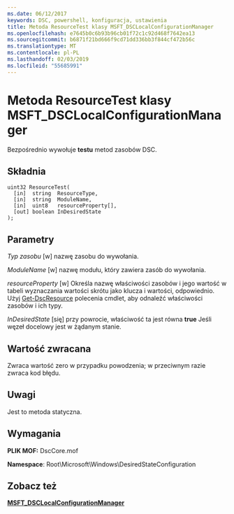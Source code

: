 ```yaml
---
ms.date: 06/12/2017
keywords: DSC, powershell, konfiguracja, ustawienia
title: Metoda ResourceTest klasy MSFT_DSCLocalConfigurationManager
ms.openlocfilehash: e7645b0c6b93b96cb01f72c1c92d468f7642ea13
ms.sourcegitcommit: b6871f21bd666f9cd71dd336bb3f844cf472b56c
ms.translationtype: MT
ms.contentlocale: pl-PL
ms.lasthandoff: 02/03/2019
ms.locfileid: "55685991"
---
```

# <a name="resourcetest-method-of-the-msftdsclocalconfigurationmanager-class"></a>Metoda ResourceTest klasy MSFT_DSCLocalConfigurationManager

Bezpośrednio wywołuje **testu** metod zasobów DSC.

## <a name="syntax"></a>Składnia

```mof
uint32 ResourceTest(
  [in]  string  ResourceType,
  [in]  string  ModuleName,
  [in]  uint8   resourceProperty[],
  [out] boolean InDesiredState
);
```

## <a name="parameters"></a>Parametry

*Typ zasobu* \[w\] nazwę zasobu do wywołania.

*ModuleName* \[w\] nazwę modułu, który zawiera zasób do wywołania.

*resourceProperty* \[w\] Określa nazwę właściwości zasobów i jego wartość w tabeli wyznaczania wartości skrótu jako klucza i wartości, odpowiednio. Użyj [Get-DscResource](/powershell/module/PSDesiredStateConfiguration/Get-DscResource) polecenia cmdlet, aby odnaleźć właściwości zasobów i ich typy.

*InDesiredState* \[się\] przy powrocie, właściwość ta jest równa **true** Jeśli węzeł docelowy jest w żądanym stanie.

## <a name="return-value"></a>Wartość zwracana

Zwraca wartość zero w przypadku powodzenia; w przeciwnym razie zwraca kod błędu.

## <a name="remarks"></a>Uwagi

Jest to metoda statyczna.

## <a name="requirements"></a>Wymagania

**PLIK MOF:** DscCore.mof

**Namespace**: Root\Microsoft\Windows\DesiredStateConfiguration

## <a name="see-also"></a>Zobacz też

[**MSFT_DSCLocalConfigurationManager**](msft-dsclocalconfigurationmanager.md)